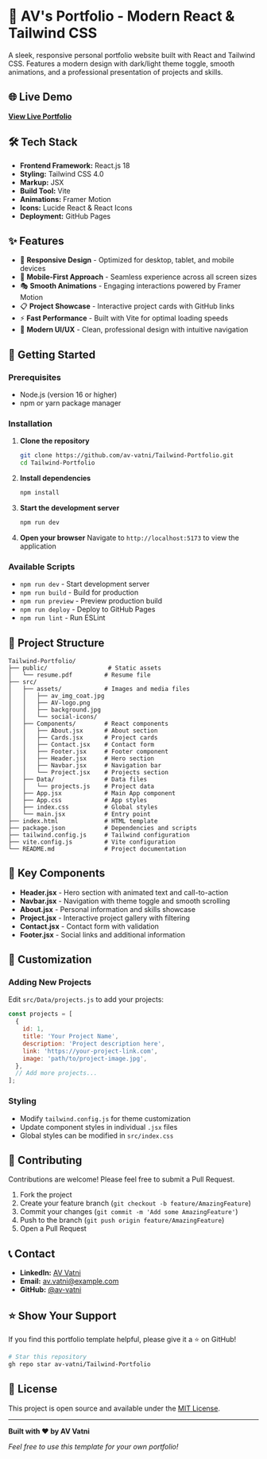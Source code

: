 # 🚀 AV's Portfolio - Modern React & Tailwind CSS

A sleek, responsive personal portfolio website built with React and Tailwind CSS. Features a modern design with dark/light theme toggle, smooth animations, and a professional presentation of projects and skills.

## 🌐 Live Demo

**[View Live Portfolio](https://av-vatni.netlify.app/)**

## 🛠️ Tech Stack

- **Frontend Framework:** React.js 18
- **Styling:** Tailwind CSS 4.0
- **Markup:** JSX
- **Build Tool:** Vite
- **Animations:** Framer Motion
- **Icons:** Lucide React & React Icons
- **Deployment:** GitHub Pages

## ✨ Features

- 🎨 **Responsive Design** - Optimized for desktop, tablet, and mobile devices
- 📱 **Mobile-First Approach** - Seamless experience across all screen sizes
- 🎭 **Smooth Animations** - Engaging interactions powered by Framer Motion
- 📋 **Project Showcase** - Interactive project cards with GitHub links
- ⚡ **Fast Performance** - Built with Vite for optimal loading speeds
- 🎯 **Modern UI/UX** - Clean, professional design with intuitive navigation

## 🚀 Getting Started

### Prerequisites

- Node.js (version 16 or higher)
- npm or yarn package manager

### Installation

1. **Clone the repository**
   ```bash
   git clone https://github.com/av-vatni/Tailwind-Portfolio.git
   cd Tailwind-Portfolio
   ```

2. **Install dependencies**
   ```bash
   npm install
   ```

3. **Start the development server**
   ```bash
   npm run dev
   ```

4. **Open your browser**
   Navigate to `http://localhost:5173` to view the application

### Available Scripts

- `npm run dev` - Start development server
- `npm run build` - Build for production
- `npm run preview` - Preview production build
- `npm run deploy` - Deploy to GitHub Pages
- `npm run lint` - Run ESLint

## 📁 Project Structure

```
Tailwind-Portfolio/
├── public/                 # Static assets
│   └── resume.pdf         # Resume file
├── src/
│   ├── assets/            # Images and media files
│   │   ├── av_img_coat.jpg
│   │   ├── AV-logo.png
│   │   ├── background.jpg
│   │   └── social-icons/
│   ├── Components/        # React components
│   │   ├── About.jsx      # About section
│   │   ├── Cards.jsx      # Project cards
│   │   ├── Contact.jsx    # Contact form
│   │   ├── Footer.jsx     # Footer component
│   │   ├── Header.jsx     # Hero section
│   │   ├── Navbar.jsx     # Navigation bar
│   │   └── Project.jsx    # Projects section
│   ├── Data/              # Data files
│   │   └── projects.js    # Project data
│   ├── App.jsx            # Main App component
│   ├── App.css            # App styles
│   ├── index.css          # Global styles
│   └── main.jsx           # Entry point
├── index.html             # HTML template
├── package.json           # Dependencies and scripts
├── tailwind.config.js     # Tailwind configuration
├── vite.config.js         # Vite configuration
└── README.md              # Project documentation
```

## 🎯 Key Components

- **Header.jsx** - Hero section with animated text and call-to-action
- **Navbar.jsx** - Navigation with theme toggle and smooth scrolling
- **About.jsx** - Personal information and skills showcase
- **Project.jsx** - Interactive project gallery with filtering
- **Contact.jsx** - Contact form with validation
- **Footer.jsx** - Social links and additional information

## 🎨 Customization

### Adding New Projects

Edit `src/Data/projects.js` to add your projects:

```javascript
const projects = [
  {
    id: 1,
    title: 'Your Project Name',
    description: 'Project description here',
    link: 'https://your-project-link.com',
    image: 'path/to/project-image.jpg',
  },
  // Add more projects...
];
```

### Styling

- Modify `tailwind.config.js` for theme customization
- Update component styles in individual `.jsx` files
- Global styles can be modified in `src/index.css`

## 🤝 Contributing

Contributions are welcome! Please feel free to submit a Pull Request.

1. Fork the project
2. Create your feature branch (`git checkout -b feature/AmazingFeature`)
3. Commit your changes (`git commit -m 'Add some AmazingFeature'`)
4. Push to the branch (`git push origin feature/AmazingFeature`)
5. Open a Pull Request

## 📞 Contact

- **LinkedIn:** [AV Vatni](https://linkedin.com/in/av-vatni)
- **Email:** [av.vatni@example.com](mailto:av.vatni@example.com)
- **GitHub:** [@av-vatni](https://github.com/av-vatni)

## ⭐ Show Your Support

If you find this portfolio template helpful, please give it a ⭐ on GitHub!

```bash
# Star this repository
gh repo star av-vatni/Tailwind-Portfolio
```

## 📄 License

This project is open source and available under the [MIT License](LICENSE).

---

**Built with ❤️ by AV Vatni**

*Feel free to use this template for your own portfolio!*
